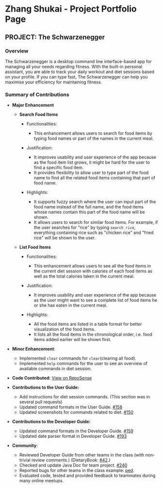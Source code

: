 # Zhang Shukai - Project Portfolio Page

## PROJECT: The Schwarzenegger

### Overview
The Schwarzenegger is a desktop command line interface-based app for managing all your needs regarding fitness. With the built-in personal assistant, you are able to track your daily workout and diet sessions based on your profile. If you can type fast, The Schwarzenegger can help you maximise your efficiency for maintaining fitness.

### Summary of Contributions
+ **Major Enhancement**
    + **Search Food Items**
        + Functionalities: 
            + This enhancement allows users to search for food items by typing food names or part of the names in the current meal. 

        + Justification: 
            + It improves usability and user experience of the app because as the food item list grows, it might be hard for the user to find a specific food item.
            + It provides flexibility to allow user to type part of the food name to find all the related food items containing that part of food name.

        + Highlights: 
            + It supports fuzzy search where the user can input part of the food name instead of the full name, and the food items whose names contain this part of the food name will be shown. 
            + It allows users to search for similar food items. For example, if the user searches for "rice" by typing `search rice`, everything containing rice such as "chicken rice" and "fried rice" will be shown to the user.
   
    + **List Food Items**
        + Functionalities: 
            + This enhancement allows users to see all the food items in the current diet session with calories of each food items as well as the total calories taken in the current meal.

        + Justification: 
            + It improves usability and user experience of the app because as the user might want to see a complete list of food items he or she has eaten in the current meal. 

        + Highlights: 
            + All the food items are listed in a table format for better visualization of the food items.
            + It lists all the food items in the chronological order, i.e. food items added earlier will be shown first.
  

+ **Minor Enhancement**: 
    + Implemented `clear` commands for `clear`(clearing all food).
    + Implemented `help` commands for the user to see an overview of available commands in diet session. 

+ **Code Contributed:** [View on RepoSense](https://nus-cs2113-ay2021s1.github.io/tp-dashboard/#breakdown=true&search=zsk612&sort=groupTitle&sortWithin=title&since=2020-09-27&timeframe=commit&mergegroup=&groupSelect=groupByRepos&checkedFileTypes=docs~functional-code~test-code~other&tabOpen=true&tabType=authorship&tabAuthor=CFZeon&tabRepo=AY2021S1-CS2113T-F11-1%2Ftp%5Bmaster%5D&authorshipIsMergeGroup=false&authorshipFileTypes=docs~functional-code~test-code)


+ **Contributions to the User Guide:**
    + Add instructions for diet session commands. (This section was in several pull requests)
    + Updated command formats in the User Guide. [#158](https://github.com/AY2021S1-CS2113T-F11-1/tp/pull/158)
    + Updated screenshots for commands related to diet. [#150](https://github.com/AY2021S1-CS2113T-F11-1/tp/pull/193)

+ **Contributions to the Developer Guide:**
    + Updated command formats in the Developer Guide. [#159](https://github.com/AY2021S1-CS2113T-F11-1/tp/pull/159)
    + Updated date parser format in Developer Guide. [#193](https://github.com/AY2021S1-CS2113T-F11-1/tp/pull/193)

+ **Community**:
    + Reviewed Developer Guide from other teams in the class (with non-trivial review comments.) (DietaryBook: [#42](https://github.com/nus-cs2113-AY2021S1/tp/pull/42).)
    + Checked and update Java Doc for team project. [#240](https://github.com/AY2021S1-CS2113T-F11-1/tp/pull/240)
    + Reported bugs for other teams in the class example: [ped](https://github.com/zsk612/ped/issues).
    + Evaluated code, tested and provided feedback to teammates during many online meetups.
    
